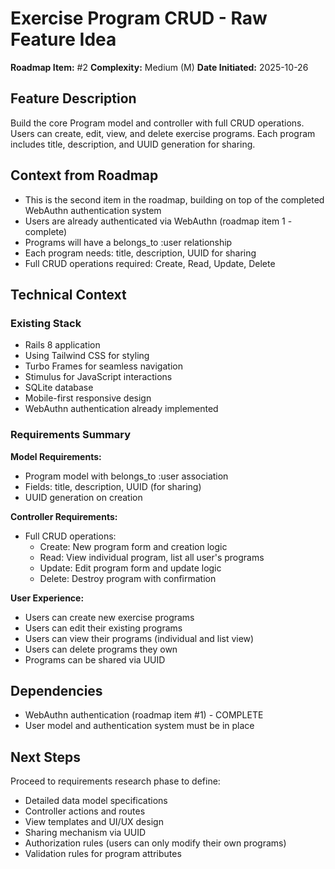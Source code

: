 # Exercise Program CRUD - Raw Feature Idea

**Roadmap Item:** #2
**Complexity:** Medium (M)
**Date Initiated:** 2025-10-26

## Feature Description

Build the core Program model and controller with full CRUD operations. Users can create, edit, view, and delete exercise programs. Each program includes title, description, and UUID generation for sharing.

## Context from Roadmap

- This is the second item in the roadmap, building on top of the completed WebAuthn authentication system
- Users are already authenticated via WebAuthn (roadmap item 1 - complete)
- Programs will have a belongs_to :user relationship
- Each program needs: title, description, UUID for sharing
- Full CRUD operations required: Create, Read, Update, Delete

## Technical Context

### Existing Stack
- Rails 8 application
- Using Tailwind CSS for styling
- Turbo Frames for seamless navigation
- Stimulus for JavaScript interactions
- SQLite database
- Mobile-first responsive design
- WebAuthn authentication already implemented

### Requirements Summary

**Model Requirements:**
- Program model with belongs_to :user association
- Fields: title, description, UUID (for sharing)
- UUID generation on creation

**Controller Requirements:**
- Full CRUD operations:
  - Create: New program form and creation logic
  - Read: View individual program, list all user's programs
  - Update: Edit program form and update logic
  - Delete: Destroy program with confirmation

**User Experience:**
- Users can create new exercise programs
- Users can edit their existing programs
- Users can view their programs (individual and list view)
- Users can delete programs they own
- Programs can be shared via UUID

## Dependencies

- WebAuthn authentication (roadmap item #1) - COMPLETE
- User model and authentication system must be in place

## Next Steps

Proceed to requirements research phase to define:
- Detailed data model specifications
- Controller actions and routes
- View templates and UI/UX design
- Sharing mechanism via UUID
- Authorization rules (users can only modify their own programs)
- Validation rules for program attributes
